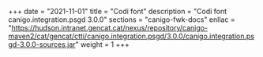 +++
date        = "2021-11-01"
title       = "Codi font"
description = "Codi font canigo.integration.psgd 3.0.0"
sections    = "canigo-fwk-docs"
enllac		= "https://hudson.intranet.gencat.cat/nexus/repository/canigo-maven2/cat/gencat/ctti/canigo.integration.psgd/3.0.0/canigo.integration.psgd-3.0.0-sources.jar"
weight		= 1
+++
